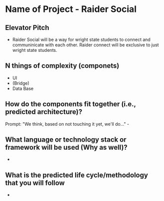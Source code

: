 # Name of Project - Raider Social


## Elevator Pitch
- Raider Social will be a way for wright state students to connect and communinicate with each other. Raider connect will be exclusive to just wright state students.

## N things of complexity (componets)
- UI
- (Bridge)
- Data Base

## How do the components fit together (i.e., predicted architecture)?
Prompt: "We think, based on not touching it yet, we'll do..." - 

## What language or technology stack or framework will be used (Why as well)?
-

## What is the predicted life cycle/methodology that you will follow
-

